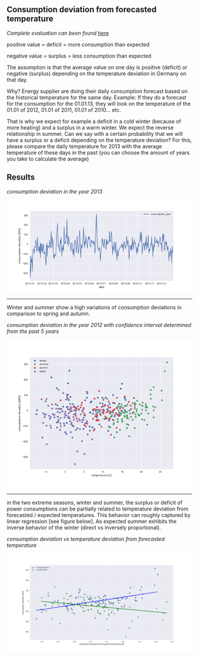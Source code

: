 ## Consumption deviation from forecasted temperature

*Complete evaluation can been found* [here](https://github.com/jimixxperez/consumption_dev/blob/master/consumption_deviation.ipynb)

positive value = deficit = more consumption than expected

negative value = surplus = less consumption than expected

The assumption is that the average value on one day is positive (deficit) or negative (surplus) depending on the temperature deviation in Germany on that day.

Why? Energy supplier are doing their daily consumption forecast based on the historical temperature for the same day.  Example: If they do a forecast for the consumption for the 01.01.13, they will look on the temperature of the 01.01 of 2012, 01.01 of 2011, 01.01 of 2010… etc.

That is why we expect for example a deficit in a cold winter (because of more heating) and a surplus in a warm winter.
We expect the reverse relationship in summer.
Can we say with a certain probability that we will have a surplus or a deficit depending on the temperature deviation?
For this, please compare the daily temperature for 2013 with the average temperature of these days in the past (you can choose the amount of years you take to calculate the average)

## Results

*consumption deviation in the year 2013*

![consumption deviation](consumption_dev_2013.png)

---
Winter and summer show a high variations of consumption deviations in comparison to spring and autumn.

*consumption deviation in the year 2012 with confidence interval determined from the past 5 years*

![consumption deviation](consumption_deviation_vs_temperature.png)

---
in the two extreme seasons, winter and summer, the surplus or deficit of power consumptions can be partially related to temperature deviation from forecasted / expected temperatures. This behavior can roughly captured by linear regression [see figure below]. As expected summer exhibits the inverse behavior of the winter (direct vs inversely proportional).

*consumption deviation vs temperature deviation from forecasted temperature*

![consumption deviation](consumption_deviation_vs_temperature_deviation.png)
